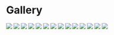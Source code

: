 # Gallery

<img src="https://github.com/StefanPeev/Grazhdanskiy-Shrift/blob/master/images/GrazhdanskiyShrift_03.jpg" />

<img src="https://github.com/StefanPeev/Grazhdanskiy-Shrift/blob/master/images/GrazhdanskiyShrift_01.jpg" />

<img src="https://github.com/StefanPeev/Grazhdanskiy-Shrift/blob/master/images/GrazhdanskiyShrift_02.jpg" />

<img src="https://github.com/StefanPeev/Grazhdanskiy-Shrift/blob/master/images/Geometria-1708.jpg" />

<img src="https://github.com/StefanPeev/Grazhdanskiy-Shrift/blob/master/images/cyrillic_peter.jpg" />

<img src="https://github.com/StefanPeev/Grazhdanskiy-Shrift/blob/master/images/14dae9b62a82.jpg" />

<img src="https://github.com/StefanPeev/Grazhdanskiy-Shrift/blob/master/images/15.jpg" />

<img src="https://github.com/StefanPeev/Grazhdanskiy-Shrift/blob/master/images/51-440-B296-4-V1282341.jpg" />

<img src="https://github.com/StefanPeev/Grazhdanskiy-Shrift/blob/master/images/1091.jpg" />

<img src="https://github.com/StefanPeev/Grazhdanskiy-Shrift/blob/master/images/H_719x690_01.jpg" />

<img src="https://github.com/StefanPeev/Grazhdanskiy-Shrift/blob/master/images/O_715x726_01.jpg" />

<img src="https://github.com/StefanPeev/Grazhdanskiy-Shrift/blob/master/images/P_752x1070_01.jpg" />

<img src="https://github.com/StefanPeev/Grazhdanskiy-Shrift/blob/master/images/C_662x726_01.jpg" />

<img src="https://github.com/StefanPeev/Grazhdanskiy-Shrift/blob/master/images/T_719x740_01.jpg" />

